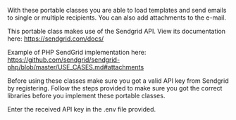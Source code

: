 With these portable classes you are able to load templates and send emails to single or multiple recipients. 
You can also add attachments to the e-mail.

This portable class makes use of the Sendgrid API. View its documentation here:
https://sendgrid.com/docs/

Example of PHP SendGrid implementation here:
https://github.com/sendgrid/sendgrid-php/blob/master/USE_CASES.md#attachments

Before using these classes make sure you got a valid API key from Sendgrid by registering. Follow the steps provided to make
sure you got the correct libraries before you implement these portable classes.

Enter the received API key in the .env file provided.

